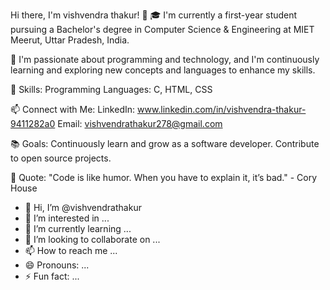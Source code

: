 Hi there, I'm vishvendra thakur! 👋
🎓 I'm currently a first-year student pursuing a Bachelor's degree in Computer Science & Engineering at MIET Meerut, Uttar Pradesh, India.

🌱 I'm passionate about programming and technology, and I'm continuously learning and exploring new concepts and languages to enhance my skills.

🚀 Skills:
Programming Languages: C, HTML, CSS

📫 Connect with Me:
LinkedIn: www.linkedin.com/in/vishvendra-thakur-9411282a0
Email: vishvendrathakur278@gmail.com

📚 Goals:
Continuously learn and grow as a software developer.
Contribute to open source projects.

🌟 Quote:
"Code is like humor. When you have to explain it, it’s bad." - Cory House

- 👋 Hi, I’m @vishvendrathakur
- 👀 I’m interested in ...
- 🌱 I’m currently learning ...
- 💞️ I’m looking to collaborate on ...
- 📫 How to reach me ...
- 😄 Pronouns: ...
- ⚡ Fun fact: ...

<!---
vishvendrathakur/vishvendrathakur is a ✨ special ✨ repository because its `README.md` (this file) appears on your GitHub profile.
You can click the Preview link to take a look at your changes.
--->
